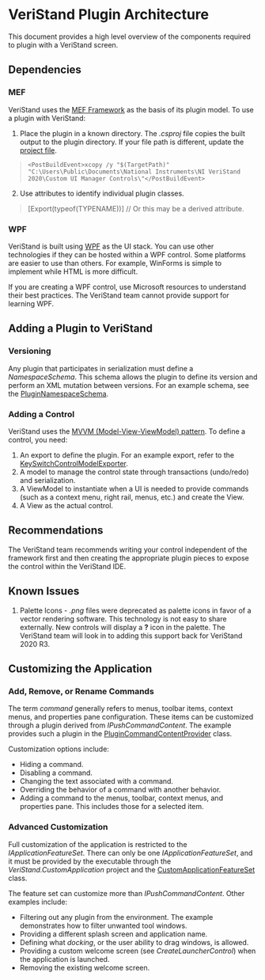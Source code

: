 # VeriStand Plugin Architecture

This document provides a high level overview of the components required to plugin with a VeriStand screen.

## Dependencies
### MEF
VeriStand uses the [MEF Framework](https://docs.microsoft.com/en-us/dotnet/framework/mef/) as the basis of its plugin model. To use a plugin with VeriStand:
1. Place the plugin in a known directory. The *.csproj* file copies the built output to the plugin directory. If your file path is different, update the [project file](CustomControlsExamples.csproj).
>     <PostBuildEvent>xcopy /y "$(TargetPath)" "C:\Users\Public\Documents\National Instruments\NI VeriStand 2020\Custom UI Manager Controls\"</PostBuildEvent>

2. Use attributes to identify individual plugin classes.
> [Export(typeof(TYPENAME))] // Or this may be a derived attribute.

### WPF
VeriStand is built using [WPF](https://en.wikipedia.org/wiki/Windows_Presentation_Foundation#:~:text=Windows%20Presentation%20Foundation%20(WPF)%20is,NET%20Framework%203.0%20in%202006.) as the UI stack. You can use other technologies if they can be hosted within a WPF control. Some platforms are easier to use than others. For example, WinForms is simple to implement while HTML is more difficult.

If you are creating a WPF control, use Microsoft resources to understand their best practices. The VeriStand team cannot provide support for learning WPF.

## Adding a Plugin to VeriStand

### Versioning
Any plugin that participates in serialization must define a *NamespaceSchema*. This schema allows the plugin to define its version and perform an XML mutation between versions. For an example schema, see the [PluginNamespaceSchema](PluginNamespaceSchema.cs).

### Adding a Control
VeriStand uses the [MVVM (Model-View-ViewModel) pattern](https://en.wikipedia.org/wiki/Model%E2%80%93view%E2%80%93viewmodel).
To define a control, you need:
1. An export to define the plugin. For an example export, refer to the [KeySwitchControlModelExporter](KeySwitchControlModel.cs).
1. A model to manage the control state through transactions (undo/redo) and serialization.
1. A ViewModel to instantiate when a UI is needed to provide commands (such as a context menu, right rail, menus, etc.) and create the View.
1. A View as the actual control.

## Recommendations
The VeriStand team recommends writing your control independent of the framework first and then creating the appropriate plugin pieces to expose the control within the VeriStand IDE.

## Known Issues
1. Palette Icons - *.png* files were deprecated as palette icons in favor of a vector rendering software. This technology is not easy to share externally. New controls will display a **?** icon in the palette. The VeriStand team will look in to adding this support back for VeriStand 2020 R3.

## Customizing the Application

### Add, Remove, or Rename Commands
The term *command* generally refers to menus, toolbar items, context menus, and properties pane configuration. These items can be customized through a plugin derived from *IPushCommandContent*. The example provides such a plugin in the [PluginCommandContentProvider](PluginCommandContentProvider.cs) class.

Customization options include:
* Hiding a command.
* Disabling a command.
* Changing the text associated with a command.
* Overriding the behavior of a command with another behavior.
* Adding a command to the menus, toolbar, context menus, and properties pane. This includes those for a selected item.

### Advanced Customization
Full customization of the application is restricted to the *IApplicationFeatureSet*. There can only be one *IApplicationFeatureSet*, and it must be provided by the executable through the *VeriStand.CustomApplication* project and the [CustomApplicationFeatureSet](CustomApplicationFeatureSet.cs) class.

The feature set can customize more than *IPushCommandContent*. Other examples include:
* Filtering out any plugin from the environment. The example demonstrates how to filter unwanted tool windows.
* Providing a different splash screen and application name.
* Defining what *docking*, or the user ability to drag windows, is allowed.
* Providing a custom welcome screen (see *CreateLauncherControl*) when the application is launched.
* Removing the existing welcome screen.
